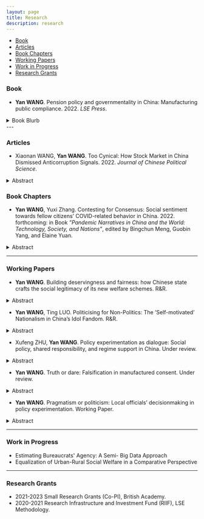 ```yaml
---
layout: page
title: Research
description: research
---
```


<div class="navbar">
    <div class="navbar-inner">
        <ul class="nav">
            <li><a href="#book">Book</a></li>
            <li><a href="#articles">Articles</a></li>
            <li><a href="#bookchapters">Book Chapters</a></li>
            <li><a href="#workingpaper">Working Papers</a></li>
            <li><a href="#workinprogress">Work in Progress</a></li>
            <li><a href="#grants">Research Grants</a></li>
        </ul>
    </div>
</div>



### <a name="book"></a>Book

- **Yan WANG**. Pension policy and governmentality in China: Manufacturing public compliance. 2022. *LSE Press*.
<details>
  <summary>Book Blurb</summary>
How does the Chinese state maintain compliance from the governed in periods of rapid social and economic transformation? The case of pension reform investigated in this book demonstrates that the Chinese state works through benefit allocation, propaganda, experimentation with policy and many other approaches, in order to shape public expectations and justify its rule.
</details>
---

### <a name="articles"></a>Articles

- Xiaonan WANG, **Yan WANG**. Too Cynical: How Stock Market in China Dismissed Anticorruption Signals. 2022. *Journal of Chinese Political Science*.
<details>
  <summary>Abstract</summary>
Political leaders in China regularly launch anti-corruption campaigns to restore enforce-ment credibility and win public support.  However, are these high-profile campaignsperceivedassincere or symbolic by the public?  In the case of Xi Jinping’s anti-corruption campaign, we findthat such a sensational and largely genuine anti-corruption effort was not initially taken seriouslyby the stock market, a sensitive public barometer to changing political events.  Using the eventstudy with a most-likely case design, we find that anti-corruption speeches and early crackdownsdid not decrease the stock prices of the firms whose connected officials were later investigated.We  further  argue  that  the  high  costs  of  following  through  and  repeated  campaigns  in  the  pastparadoxically nurtured cynicism.  By exploring the heterogeneous effects of factional links,  weprovide evidence that the stock market initiallyperceivedthe campaign only as a power struggleand misinterpreted the crackdowns on senior officials as signs of the campaign starting to slowdown.  Our findings reveal an inherent dilemma of campaign-style enforcement that could hinderits effectiveness in restoring enforcement credibility and winning public support.</p>
</details>

### <a name="bookchapters"></a>Book Chapters

- **Yan WANG**, Yuxi Zhang. Contesting for Consensus: Social sentiment towards fellow citizens’ COVID-related behavior in China. 2022. forthcoming: in Book *”Pandemic Narratives in China and the World: Technology, Society, and Nations”*, edited by Bingchun Meng, Guobin Yang, and Elaine Yuan.

<details>
  <summary>Abstract</summary>
COVID-19 has shifted how citizens interact profoundly. Private life is frequently dis- played in the public space and individuals are held to account should their exercise of liberty enlarges COVID-19 transmission risks. We are interested in the evolving dynam- ics among fellow citizens, especially when and how individuals react to others’ COVID-19 related actions and behavior. An extensive data set of Sina Weibo posts consisting of more than four million COVID-19 related posts provides us with a lens to answer the questions. By estimating the general sentiment of Weibo posts from January to Decem- ber 2020, as well as two in-depth case studies, we capture the information flows and discussion volumes in the public space. Combining the machine learning approach with discourse analysis, we find that the psycho-social cycle model identified in past public health emergencies and other societies during the COVID-19 pandemic also occurred in China, although demonstrating unique timing and sequence characteristics that are linked to China’s epidemic situation and policies. The all-society solidarity built at the begin- ning of 2020 was later challenged, and potentially eroded by the process of moralizing fellow citizens’ COVID-related behavior via blaming, discriminating, and scapegoating. As society lives under the pandemic for longer, fellow citizens have become more aware of problems associated with unbounded public scrutiny of private life. Such awareness and reflection, herein, encourages discussion and consensus building efforts.
</details>

---

### <a name="workingpaper"></a>Working Papers

- **Yan WANG**. Building deservingness and fairness: how Chinese state crafts the social legitimacy of its new welfare schemes. R&R.
<details>
  <summary>Abstract</summary>
Among the sources that shape people’s idea of ‘who gets what and why’ in social welfare, what is the state's role and what actions might it take to construct public knowledge of the welfare benefits and targeted groups involved to help promote changes in welfare policies? This article takes the pension reform in China in the 1990s and 2000s as an example, uses text data on corresponding policies and propaganda to investigate how the Chinese state framed and legitimised its then-new welfare distribution policies. The results from Quantitative Text Analysis of official discourse demonstrate that, the rationale of reconstructing public knowledge and expectations of the redistribution of pension benefits, and the allocation of welfare responsibility between the state and individuals mainly focuses on the reiteration of the principles of: ‘contribution and rewards’, ‘rights and obligations’. It also built images of deserving and undeserving social groups by reconstructing the notion of fairness, blurring the distinction between merit and equity, and ultimately reshaping individual subjectivity as a self-regulated and self-motivated ‘socialised self’.
</details>

- **Yan WANG**, Ting LUO. Politicising for Non-Politics: The ’Self-motivated’ Nationalism in China’s Idol Fandom. R&R.

<details>
  <summary>Abstract</summary>
Ample studies have investigated how citizens use online space to express their opin- ions, yet less is known about how sub-cultural groups organise and manage their communities online with what political implications. In this article, we focus on one active sub-cultural group in China’s cyberspace—idol-fandom groups—and investi- gate their interaction with the state and the potential political ramifications of the interaction. We focus on the period of Covid-19 pandemic outbreak from Decem- ber 2019 to December 2020—when the pandemic emerged, spread and controlled in China. Drawing from machine learning and discourse analysis of 7,140,433 fandom posts collected from Weibo and eleven interviews with active idol-fans, we argue that the fandom culture in China is a ‘three-way traffic’ that features the interde- pendence between the fans, the idol/company, and the state. In supporting their idols, fans strategically engage in a combination of the capital game—following cap- ital instructions—and political game—seeking the recognition of the state and the mainstream culture the state dominates. Our interviews with active fans demon- strate that fans clearly recognise that nationalism—in particular the benign form of nationalism—is the default setting under the political context in China. Build- ing upon this default setting, they manoeuvre in-between the political and capital games and carefully select the nodes and frames to achieve their non-political goals.
</details>

- Xufeng ZHU, **Yan WANG**. Policy experimentation as dialogue: Social policy, shared responsibility, and regime support in China. Under review.

<details>
  <summary>Abstract</summary>
Traditional wisdom on policy experimentation has mainly focused on the relations between the central and local levels. However, scholars have paid little attention to the interaction between policy experimentation and the public. We argue that policy experimentation can be adopted by decision-makers as a dialogue instrument with the public, facilitating the building of a social consensus regarding controversial policies. We evaluate the effects of the Chinese government’s efforts in promoting shared responsibility between the state and the individuals for the urban pension system with policy experimentation on public’s regime support. Evidence from two rounds of a nationwide survey conducted before and after the policy experiment indicates that the implementation of policy experiment has significantly contributed to citizens’ acceptance of individual welfare responsibility. Moreover, the image building of governmental responsibility via local official news coverage immediately consolidates political trust of residents while posing threats to government credibility in the long term.
</details>

- **Yan WANG**. Truth or dare: Falsification in manufactured consent. Under review.

<details>
  <summary>Abstract</summary>
Despite state’s well-designed statecraft in shaping public opinions, the risks for the authorities of falsified compliance from the people are present in many post-communist countries. In this paper I ask: is the reported high compliance of the public from all kinds of survey results regarding state representations in China sincere or just falsification? If falsified, how do citizens disentangle the reported consent from their private attitudes? I combine observation and in-depth interviews to unlock the black box and explore the power relationship between state and individual by highlighting ordinary people’s subjectivity and its involution affected by the governmentality of the current authority. The data shows that, falsified compliance does exist among the Chinese regarding the current political system and the authorities, but it is a mixture of intentional falsification and cognitive dissonance. Moreover, individual’s political opinion presents a smooth transformation between the public face and the private face. The interaction between people’s personal experience and the existing cultural, historical and educational factors that have socialised their ideas deeply shapes the presentation of manufactured compliance in authoritarian regimes. 
</details>

- **Yan WANG**. Pragmatism or politicism:  Local officials’ decisionmaking in policy experimentation. Working Paper.

<details>
  <summary>Abstract</summary>
It has been widely recognised that local bureaucrats are crucial actors in policy process. In policy experimentation — a popular policy instrument that heavily rely on negotiation and interaction between different sectors, they are main actors that initiate the experimentplan, propose policy innovation, and implement the pilot schemes. Then when would they decide to participate in the policy experiments, and why would they prefer some schemes rather than others?  In this research we conduct an unique conjoint experiment with local officials who are in charge of county - level administrative units in China, investigate their rationale  and  attention  allocation  on  pilot  scheme  preference. The result shows that local officials are practical than political in deciding the preferred  pilot scheme — they value more about the financial support, local condition and risk environment, while the political load of the pilot scheme have less variations in changing their preference.  More importantly, such pattern is consistent across different administrative types and regional subgroups of local officials.
</details>

---

### <a name="workinprogress"></a>Work in Progress

- Estimating Bureaucrats' Agency: A Semi- Big Data Approach
- Equalization of Urban-Rural Social Welfare in a Comparative Perspective

---

### <a name="grants"></a>Research Grants

- 2021-2023 Small Research Grants (Co-PI), British Academy.
- 2020-2021 Research Infrastructure and Investment Fund (RIIF), LSE Methodology.

